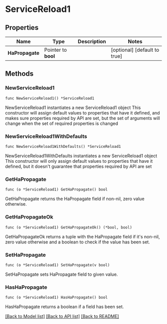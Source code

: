 # ServiceReload1

## Properties

Name | Type | Description | Notes
------------ | ------------- | ------------- | -------------
**HaPropagate** | Pointer to **bool** |  | [optional] [default to true]

## Methods

### NewServiceReload1

`func NewServiceReload1() *ServiceReload1`

NewServiceReload1 instantiates a new ServiceReload1 object
This constructor will assign default values to properties that have it defined,
and makes sure properties required by API are set, but the set of arguments
will change when the set of required properties is changed

### NewServiceReload1WithDefaults

`func NewServiceReload1WithDefaults() *ServiceReload1`

NewServiceReload1WithDefaults instantiates a new ServiceReload1 object
This constructor will only assign default values to properties that have it defined,
but it doesn't guarantee that properties required by API are set

### GetHaPropagate

`func (o *ServiceReload1) GetHaPropagate() bool`

GetHaPropagate returns the HaPropagate field if non-nil, zero value otherwise.

### GetHaPropagateOk

`func (o *ServiceReload1) GetHaPropagateOk() (*bool, bool)`

GetHaPropagateOk returns a tuple with the HaPropagate field if it's non-nil, zero value otherwise
and a boolean to check if the value has been set.

### SetHaPropagate

`func (o *ServiceReload1) SetHaPropagate(v bool)`

SetHaPropagate sets HaPropagate field to given value.

### HasHaPropagate

`func (o *ServiceReload1) HasHaPropagate() bool`

HasHaPropagate returns a boolean if a field has been set.


[[Back to Model list]](../README.md#documentation-for-models) [[Back to API list]](../README.md#documentation-for-api-endpoints) [[Back to README]](../README.md)


